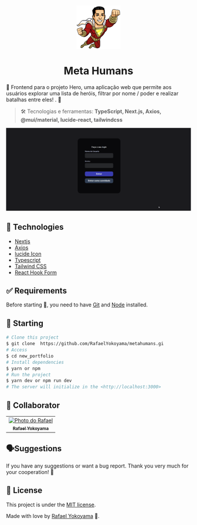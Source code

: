 <p align="center">
   <img src="https://github.com/RafaelYokoyama/metahumans/blob/master/.github/giphy.gif" alt="Podcastr" width="120"/>
</p>

<h1 align="center"> Meta Humans 
</h1>

🦸 Frontend para o projeto Hero, uma aplicação  web que permite aos usuários explorar uma lista de heróis, filtrar por nome / poder e realizar batalhas entre eles! . 👊 <br>

> :hammer_and_wrench: Tecnologias e ferramentas: **TypeScript, Next.js, Axios, @mui/material, lucide-react, tailwindcss**

![demo_web](https://github.com/RafaelYokoyama/metahumans/blob/master/.github/screen-hero.gif)


## 🚀 Technologies
- [Nextjs](https://nextjs.org/)
- [Axios](https://axios-http.com/docs/intro)
- [lucide Icon](https://lucide.dev/icons/)
- [Typescript](https://www.typescriptlang.org/)
- [Tailwind CSS](https://tailwindcss.com/)
- [React Hook Form](https://react-hook-form.com/)

## :white_check_mark: Requirements

Before starting :checkered_flag:, you need to have [Git](https://git-scm.com) and [Node](https://nodejs.org/en/) installed.

## :checkered_flag: Starting

```bash
# Clone this project
$ git clone  https://github.com/RafaelYokoyama/metahumans.gi
# Access
$ cd new_portfolio
# Install dependencies
$ yarn or npm
# Run the project
$ yarn dev or npm run dev
# The server will initialize in the <http://localhost:3000>
```

## 🤝 Collaborator

<table>
  <tr>
    <td align="center">
      <a href="#">
        <img src="https://avatars.githubusercontent.com/u/60978293?s=400&u=ac4be92aaa9bd68b77f92a473400213582d3e032&v=4 " width="100px;" alt="Photo do Rafael"/><br>
        <sub>
          <b>Rafael Yokoyama </b>
        </sub>
      </a>
    </td>
  </tr>
</table>


##  🗣Suggestions 
If you have any suggestions or want a bug report. Thank you very much for your cooperation! 🤝

## :memo: License

This project is under the [MIT license](./LICENSE).

Made with love by [Rafael Yokoyama](https://github.com/Rafael-Yokoyama) 🚀.

